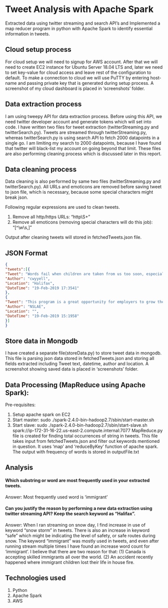 # Tweet Analysis with Apache Spark

Extracted data using twitter streaming and search API’s and Implemented a map reducer program in python with Apache Spark to identify essential information in tweets.

## Cloud setup process

For cloud setup we will need to signup for AWS account. After that we will need to create EC2 instance for Ubuntu Server 18.04 LTS and, later we need to set key-value for cloud access and leave rest of the configuration to default. To make a connection to cloud we will use PuTTY by entering host-name and passing private key that is generated during setup process. A screenshot of my cloud dashboard is placed in ‘screenshots’ folder.

## Data extraction process

I am using tweepy API for data extraction process. Before using this API, we need twitter developer account and generate tokens which will set into code. I have written two files for tweet extraction (twitterStreaming.py and twitterSearch.py). Tweets are streamed through twitterStreaming.py, whereas twitterSearch.py is using search API to fetch 2000 datapoints in a single go. I am limiting my search to 2000 datapoints, because I have found that twitter will black-list my account on going beyond that limit. These files are also performing cleaning process which is discussed later in this report.

## Data cleaning process

Data cleaning is also performed by same two files (twitterStreaming.py and twitterSearch.py). All URLs and emoticons are removed before saving tweet to json file, which is necessary, because some special characters might break json.

Following regular expressions are used to clean tweets.

1. Remove all http/https URLs: “http\S+”
2. Remove all emoticons (removing special characters will do this job): “[^\w\s,]”

Output after cleaning tweets will stored in fetchedTweets.json file.

## JSON Format

```JSON
{
"tweets":[{
"Tweet": "Words fail when children are taken from us too soon, especially in circumstances like this.",
"Author": "cwyyell",
"Location": "Halifax",
"DateTime": "19-Feb-2019 17:3541"
},
{
"Tweet": "This program is a great opportunity for employers to grow their businesses by employing apprentices like Cassandra ", 
"Author": "NSLAE",
"Location": "",
"DateTime": "19-Feb-2019 15:1958"
}]
}
```

## Store data in Mongodb

I have created a separate file(storeData.py) to store tweet data in mongodb. This file is parsing json data stored in fetchedTweets.json and storing all fields extracted including Tweet text, datetime, author and location. A screenshot showing saved data is placed in ‘screenshots’ folder.

## Data Processing (MapReduce using Apache Spark):

Pre-requisites:

1. Setup apache spark on EC2
2. Start master:
   sudo ./spark-2.4.0-bin-hadoop2.7/sbin/start-master.sh
3. Start slave:
   sudo ./spark-2.4.0-bin-hadoop2.7/sbin/start-slave.sh spark://ip-172-31-16-22.us-east-2.compute.internal:7077
   MapReduce.py file is created for finding total occurrences of string in tweets. This file takes input from fetchedTweets.json and filter out keywords mentioned in question. It uses ‘map’ and ‘reduceByKey’ function of apache spark. The output with frequency of words is stored in outputFile.txt

## Analysis

#### Which substring or word are most frequently used in your extracted tweets.

Answer: Most frequently used word is ‘immigrant’

#### Can you justify the reason by performing a new data extraction using twitter streaming API? Keep the search keyword as “Halifax”.

Answer: When I ran streaming on snow day, I find increase in use of keyword “snow storm” in tweets. There is also an increase in keyword “safe” which might be indicating the level of safety, or safe routes during snow. The keyword “immigrant” was mostly used in tweets, and even after running stream multiple times I have found an increase word count for ‘immigrant’. I believe that there are two reason for that: (1) Canada is accepting skilled immigrants all over the world. (2) An accident recently happened where immigrant children lost their life in house fire.

## Technologies used

1. Python
2. Apache Spark
3. AWS
